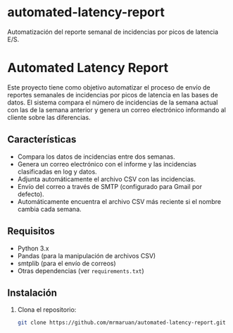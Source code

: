 # automated-latency-report
Automatización del reporte semanal de incidencias por picos de latencia E/S.

# Automated Latency Report

Este proyecto tiene como objetivo automatizar el proceso de envío de reportes semanales de incidencias por picos de latencia en las bases de datos. El sistema compara el número de incidencias de la semana actual con las de la semana anterior y genera un correo electrónico informando al cliente sobre las diferencias.

## Características

- Compara los datos de incidencias entre dos semanas.
- Genera un correo electrónico con el informe y las incidencias clasificadas en log y datos.
- Adjunta automáticamente el archivo CSV con las incidencias.
- Envío del correo a través de SMTP (configurado para Gmail por defecto).
- Automáticamente encuentra el archivo CSV más reciente si el nombre cambia cada semana.

## Requisitos

- Python 3.x
- Pandas (para la manipulación de archivos CSV)
- smtplib (para el envío de correos)
- Otras dependencias (ver `requirements.txt`)

## Instalación

1. Clona el repositorio:

   ```bash
   git clone https://github.com/mrmaruan/automated-latency-report.git

